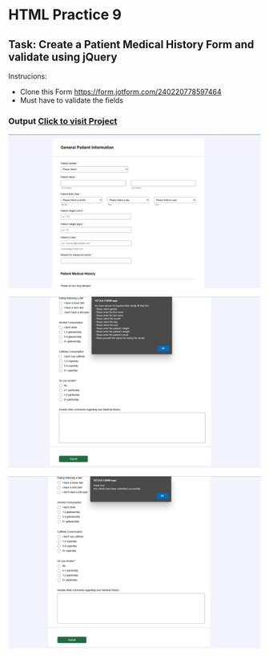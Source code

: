 # HTML Practice 9

## Task: Create a Patient Medical History Form and validate using jQuery

Instrucions: 
- Clone this Form https://form.jotform.com/240220778597464
- Must have to validate the fields


### Output [Click to visit Project](https://ravi-patel57144.github.io/Cybercom/HTML/Practice_10)

![Output_Form](image.png)


![Output_with_Error](image-1.png)

![Output_Success](image-2.png)